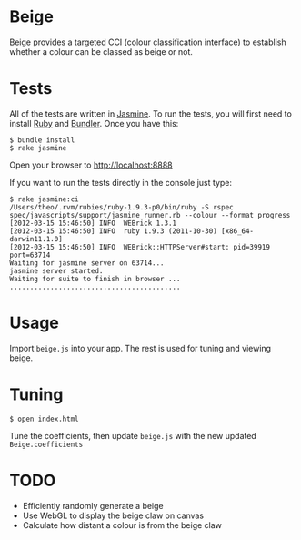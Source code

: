 Beige
=====

Beige provides a targeted CCI (colour classification interface) to establish whether a colour can be classed as beige or not.

Tests
=====

All of the tests are written in [Jasmine](http://pivotal.github.com/jasmine/). To run the tests, you will first need to install [Ruby](http://ruby-lang.org) and [Bundler](http://gembundler.com/). Once you have this:

    $ bundle install
    $ rake jasmine
    
Open your browser to [http://localhost:8888](http://localhost:8888)

If you want to run the tests directly in the console just type:

    $ rake jasmine:ci
    /Users/theo/.rvm/rubies/ruby-1.9.3-p0/bin/ruby -S rspec spec/javascripts/support/jasmine_runner.rb --colour --format progress
    [2012-03-15 15:46:50] INFO  WEBrick 1.3.1
    [2012-03-15 15:46:50] INFO  ruby 1.9.3 (2011-10-30) [x86_64-darwin11.1.0]
    [2012-03-15 15:46:50] INFO  WEBrick::HTTPServer#start: pid=39919 port=63714
    Waiting for jasmine server on 63714...
    jasmine server started.
    Waiting for suite to finish in browser ...
    ..........................................
    
Usage
=====

Import `beige.js` into your app. The rest is used for tuning and viewing beige.

Tuning
======

    $ open index.html
    
Tune the coefficients, then update `beige.js` with the new updated `Beige.coefficients`

TODO
====

  - Efficiently randomly generate a beige
  - Use WebGL to display the beige claw on canvas
  - Calculate how distant a colour is from the beige claw